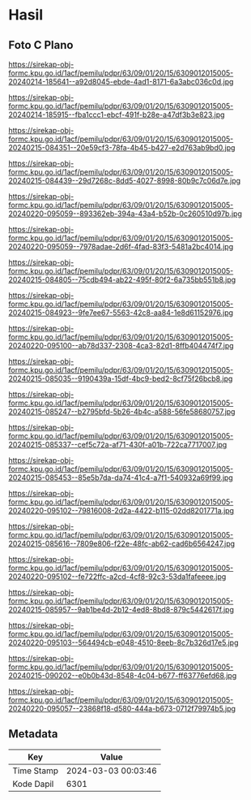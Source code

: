 # Hasil

## Foto C Plano

https://sirekap-obj-formc.kpu.go.id/1acf/pemilu/pdpr/63/09/01/20/15/6309012015005-20240214-185641--a92d8045-ebde-4ad1-8171-6a3abc036c0d.jpg

https://sirekap-obj-formc.kpu.go.id/1acf/pemilu/pdpr/63/09/01/20/15/6309012015005-20240214-185915--fba1ccc1-ebcf-491f-b28e-a47df3b3e823.jpg

https://sirekap-obj-formc.kpu.go.id/1acf/pemilu/pdpr/63/09/01/20/15/6309012015005-20240215-084351--20e59cf3-78fa-4b45-b427-e2d763ab9bd0.jpg

https://sirekap-obj-formc.kpu.go.id/1acf/pemilu/pdpr/63/09/01/20/15/6309012015005-20240215-084439--29d7268c-8dd5-4027-8998-80b9c7c06d7e.jpg

https://sirekap-obj-formc.kpu.go.id/1acf/pemilu/pdpr/63/09/01/20/15/6309012015005-20240220-095059--893362eb-394a-43a4-b52b-0c260510d97b.jpg

https://sirekap-obj-formc.kpu.go.id/1acf/pemilu/pdpr/63/09/01/20/15/6309012015005-20240220-095059--7978adae-2d6f-4fad-83f3-5481a2bc4014.jpg

https://sirekap-obj-formc.kpu.go.id/1acf/pemilu/pdpr/63/09/01/20/15/6309012015005-20240215-084805--75cdb494-ab22-495f-80f2-6a735bb551b8.jpg

https://sirekap-obj-formc.kpu.go.id/1acf/pemilu/pdpr/63/09/01/20/15/6309012015005-20240215-084923--9fe7ee67-5563-42c8-aa84-1e8d61152976.jpg

https://sirekap-obj-formc.kpu.go.id/1acf/pemilu/pdpr/63/09/01/20/15/6309012015005-20240220-095100--ab78d337-2308-4ca3-82d1-8ffb404474f7.jpg

https://sirekap-obj-formc.kpu.go.id/1acf/pemilu/pdpr/63/09/01/20/15/6309012015005-20240215-085035--9190439a-15df-4bc9-bed2-8cf75f26bcb8.jpg

https://sirekap-obj-formc.kpu.go.id/1acf/pemilu/pdpr/63/09/01/20/15/6309012015005-20240215-085247--b2795bfd-5b26-4b4c-a588-56fe58680757.jpg

https://sirekap-obj-formc.kpu.go.id/1acf/pemilu/pdpr/63/09/01/20/15/6309012015005-20240215-085337--cef5c72a-af71-430f-a01b-722ca7717007.jpg

https://sirekap-obj-formc.kpu.go.id/1acf/pemilu/pdpr/63/09/01/20/15/6309012015005-20240215-085453--85e5b7da-da74-41c4-a7f1-540932a69f99.jpg

https://sirekap-obj-formc.kpu.go.id/1acf/pemilu/pdpr/63/09/01/20/15/6309012015005-20240220-095102--79816008-2d2a-4422-b115-02dd8201771a.jpg

https://sirekap-obj-formc.kpu.go.id/1acf/pemilu/pdpr/63/09/01/20/15/6309012015005-20240215-085616--7809e806-f22e-48fc-ab62-cad6b6564247.jpg

https://sirekap-obj-formc.kpu.go.id/1acf/pemilu/pdpr/63/09/01/20/15/6309012015005-20240220-095102--fe722ffc-a2cd-4cf8-92c3-53da1fafeeee.jpg

https://sirekap-obj-formc.kpu.go.id/1acf/pemilu/pdpr/63/09/01/20/15/6309012015005-20240215-085957--9ab1be4d-2b12-4ed8-8bd8-879c5442617f.jpg

https://sirekap-obj-formc.kpu.go.id/1acf/pemilu/pdpr/63/09/01/20/15/6309012015005-20240220-095103--564494cb-e048-4510-8eeb-8c7b326d17e5.jpg

https://sirekap-obj-formc.kpu.go.id/1acf/pemilu/pdpr/63/09/01/20/15/6309012015005-20240215-090202--e0b0b43d-8548-4c04-b677-ff63776efd68.jpg

https://sirekap-obj-formc.kpu.go.id/1acf/pemilu/pdpr/63/09/01/20/15/6309012015005-20240220-095057--23868f18-d580-444a-b673-0712f79974b5.jpg


## Metadata

| Key        | Value               |
| ---------- | ------------------- |
| Time Stamp | 2024-03-03 00:03:46 |
| Kode Dapil | 6301                |




